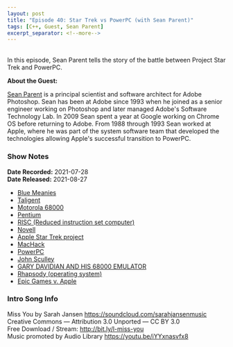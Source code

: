 ```yaml
---
layout: post
title: "Episode 40: Star Trek vs PowerPC (with Sean Parent)"
tags: [C++, Guest, Sean Parent]
excerpt_separator: <!--more-->
---
```


<div id="buzzsprout-player-9096303"></div>
<script src="https://www.buzzsprout.com/1501960/9096303-episode-40-star-trek-vs-powerpc-with-sean-parent.js?container_id=buzzsprout-player-9096303&player=small" type="text/javascript" charset="utf-8"></script>

<br>In this episode, Sean Parent tells the story of the battle between Project Star Trek and PowerPC.

<!--more-->

**About the Guest:**

[Sean Parent](https://twitter.com/seanparent) is a principal scientist and software architect for Adobe Photoshop. Sean has been at Adobe since 1993 when he joined as a senior engineer working on Photoshop and later managed Adobe's Software Technology Lab. In 2009 Sean spent a year at Google working on Chrome OS before returning to Adobe. From 1988 through 1993 Sean worked at Apple, where he was part of the system software team that developed the technologies allowing Apple's successful transition to PowerPC.

### Show Notes

**Date Recorded:** 2021-07-28 <br>
**Date Released:** 2021-08-27

* [Blue Meanies](https://en.wikipedia.org/wiki/Blue_Meanies_(Yellow_Submarine))
* [Taligent](https://en.wikipedia.org/wiki/Taligent)
* [Motorola 68000](https://en.wikipedia.org/wiki/Motorola_68000)
* [Pentium](https://en.wikipedia.org/wiki/Pentium)
* [RISC (Reduced instruction set computer)](https://en.wikipedia.org/wiki/Reduced_instruction_set_computer)
* [Novell](https://en.wikipedia.org/wiki/Novell)
* [Apple Star Trek project](https://en.wikipedia.org/wiki/Star_Trek_project)
* [MacHack](https://en.wikipedia.org/wiki/MacHack)
* [PowerPC](https://en.wikipedia.org/wiki/PowerPC)
* [John Sculley](https://en.wikipedia.org/wiki/John_Sculley)
* [GARY DAVIDIAN AND HIS 68000 EMULATOR](https://computerhistory.org/blog/transplanting-the-macs-central-processor-gary-davidian-and-his-68000-emulator/)
* [Rhapsody (operating system)](https://en.wikipedia.org/wiki/Rhapsody_(operating_system))
* [Epic Games v. Apple](https://en.wikipedia.org/wiki/Epic_Games_v._Apple)

### Intro Song Info

Miss You by Sarah Jansen https://soundcloud.com/sarahjansenmusic<br>
Creative Commons — Attribution 3.0 Unported — CC BY 3.0<br>
Free Download / Stream: http://bit.ly/l-miss-you<br>
Music promoted by Audio Library https://youtu.be/iYYxnasvfx8<br>